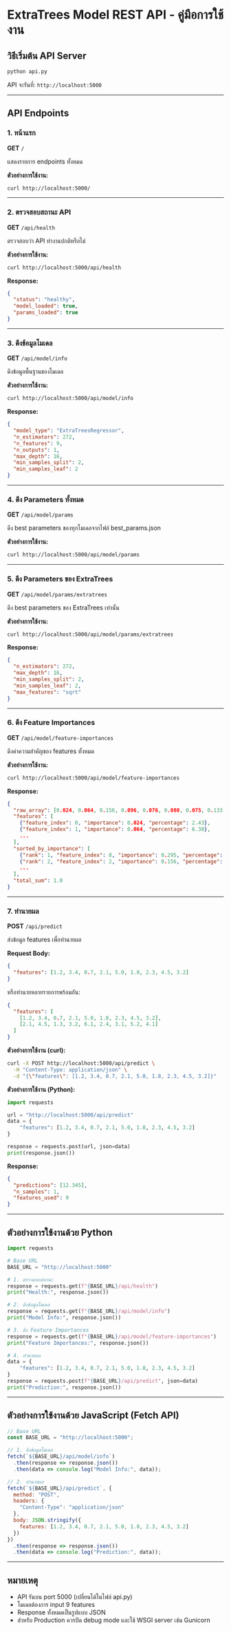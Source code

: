 # ExtraTrees Model REST API - คู่มือการใช้งาน

## วิธีเริ่มต้น API Server

```bash
python api.py
```

API จะรันที่: `http://localhost:5000`

---

## API Endpoints

### 1. หน้าแรก
**GET** `/`

แสดงรายการ endpoints ทั้งหมด

**ตัวอย่างการใช้งาน:**
```bash
curl http://localhost:5000/
```

---

### 2. ตรวจสอบสถานะ API
**GET** `/api/health`

ตรวจสอบว่า API ทำงานปกติหรือไม่

**ตัวอย่างการใช้งาน:**
```bash
curl http://localhost:5000/api/health
```

**Response:**
```json
{
  "status": "healthy",
  "model_loaded": true,
  "params_loaded": true
}
```

---

### 3. ดึงข้อมูลโมเดล
**GET** `/api/model/info`

ดึงข้อมูลพื้นฐานของโมเดล

**ตัวอย่างการใช้งาน:**
```bash
curl http://localhost:5000/api/model/info
```

**Response:**
```json
{
  "model_type": "ExtraTreesRegressor",
  "n_estimators": 272,
  "n_features": 9,
  "n_outputs": 1,
  "max_depth": 16,
  "min_samples_split": 2,
  "min_samples_leaf": 2
}
```

---

### 4. ดึง Parameters ทั้งหมด
**GET** `/api/model/params`

ดึง best parameters ของทุกโมเดลจากไฟล์ best_params.json

**ตัวอย่างการใช้งาน:**
```bash
curl http://localhost:5000/api/model/params
```

---

### 5. ดึง Parameters ของ ExtraTrees
**GET** `/api/model/params/extratrees`

ดึง best parameters ของ ExtraTrees เท่านั้น

**ตัวอย่างการใช้งาน:**
```bash
curl http://localhost:5000/api/model/params/extratrees
```

**Response:**
```json
{
  "n_estimators": 272,
  "max_depth": 16,
  "min_samples_split": 2,
  "min_samples_leaf": 2,
  "max_features": "sqrt"
}
```

---

### 6. ดึง Feature Importances
**GET** `/api/model/feature-importances`

ดึงค่าความสำคัญของ features ทั้งหมด

**ตัวอย่างการใช้งาน:**
```bash
curl http://localhost:5000/api/model/feature-importances
```

**Response:**
```json
{
  "raw_array": [0.024, 0.064, 0.156, 0.096, 0.076, 0.080, 0.075, 0.133, 0.295],
  "features": [
    {"feature_index": 0, "importance": 0.024, "percentage": 2.43},
    {"feature_index": 1, "importance": 0.064, "percentage": 6.38},
    ...
  ],
  "sorted_by_importance": [
    {"rank": 1, "feature_index": 8, "importance": 0.295, "percentage": 29.54},
    {"rank": 2, "feature_index": 2, "importance": 0.156, "percentage": 15.58},
    ...
  ],
  "total_sum": 1.0
}
```

---

### 7. ทำนายผล
**POST** `/api/predict`

ส่งข้อมูล features เพื่อทำนายผล

**Request Body:**
```json
{
  "features": [1.2, 3.4, 0.7, 2.1, 5.0, 1.8, 2.3, 4.5, 3.2]
}
```

หรือทำนายหลายรายการพร้อมกัน:
```json
{
  "features": [
    [1.2, 3.4, 0.7, 2.1, 5.0, 1.8, 2.3, 4.5, 3.2],
    [2.1, 4.5, 1.3, 3.2, 6.1, 2.4, 3.1, 5.2, 4.1]
  ]
}
```

**ตัวอย่างการใช้งาน (curl):**
```bash
curl -X POST http://localhost:5000/api/predict \
  -H "Content-Type: application/json" \
  -d "{\"features\": [1.2, 3.4, 0.7, 2.1, 5.0, 1.8, 2.3, 4.5, 3.2]}"
```

**ตัวอย่างการใช้งาน (Python):**
```python
import requests

url = "http://localhost:5000/api/predict"
data = {
    "features": [1.2, 3.4, 0.7, 2.1, 5.0, 1.8, 2.3, 4.5, 3.2]
}

response = requests.post(url, json=data)
print(response.json())
```

**Response:**
```json
{
  "predictions": [12.345],
  "n_samples": 1,
  "features_used": 9
}
```

---

## ตัวอย่างการใช้งานด้วย Python

```python
import requests

# Base URL
BASE_URL = "http://localhost:5000"

# 1. ตรวจสอบสถานะ
response = requests.get(f"{BASE_URL}/api/health")
print("Health:", response.json())

# 2. ดึงข้อมูลโมเดล
response = requests.get(f"{BASE_URL}/api/model/info")
print("Model Info:", response.json())

# 3. ดึง Feature Importances
response = requests.get(f"{BASE_URL}/api/model/feature-importances")
print("Feature Importances:", response.json())

# 4. ทำนายผล
data = {
    "features": [1.2, 3.4, 0.7, 2.1, 5.0, 1.8, 2.3, 4.5, 3.2]
}
response = requests.post(f"{BASE_URL}/api/predict", json=data)
print("Prediction:", response.json())
```

---

## ตัวอย่างการใช้งานด้วย JavaScript (Fetch API)

```javascript
// Base URL
const BASE_URL = "http://localhost:5000";

// 1. ดึงข้อมูลโมเดล
fetch(`${BASE_URL}/api/model/info`)
  .then(response => response.json())
  .then(data => console.log("Model Info:", data));

// 2. ทำนายผล
fetch(`${BASE_URL}/api/predict`, {
  method: "POST",
  headers: {
    "Content-Type": "application/json"
  },
  body: JSON.stringify({
    features: [1.2, 3.4, 0.7, 2.1, 5.0, 1.8, 2.3, 4.5, 3.2]
  })
})
  .then(response => response.json())
  .then(data => console.log("Prediction:", data));
```

---

## หมายเหตุ

- API รันบน port 5000 (เปลี่ยนได้ในไฟล์ api.py)
- โมเดลต้องการ input 9 features
- Response ทั้งหมดเป็นรูปแบบ JSON
- สำหรับ Production ควรปิด debug mode และใช้ WSGI server เช่น Gunicorn
